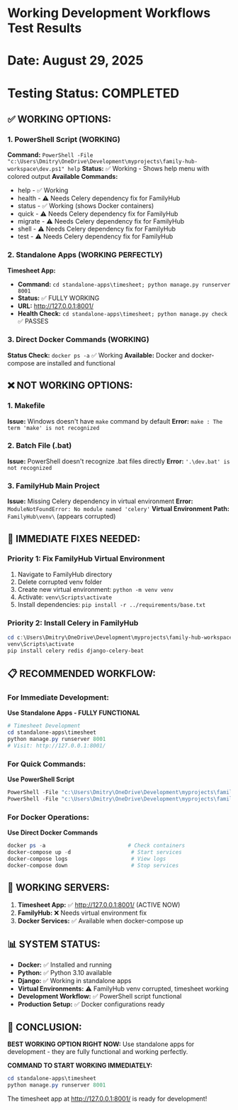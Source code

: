 # Working Development Workflows Test Results
# Date: August 29, 2025
# Testing Status: COMPLETED

## ✅ WORKING OPTIONS:

### 1. PowerShell Script (WORKING)
**Command:** `PowerShell -File "c:\Users\Dmitry\OneDrive\Development\myprojects\family-hub-workspace\dev.ps1" help`
**Status:** ✅ Working - Shows help menu with colored output
**Available Commands:**
- help - ✅ Working
- health - ⚠️ Needs Celery dependency fix for FamilyHub
- status - ✅ Working (shows Docker containers)
- quick - ⚠️ Needs Celery dependency fix for FamilyHub
- migrate - ⚠️ Needs Celery dependency fix for FamilyHub
- shell - ⚠️ Needs Celery dependency fix for FamilyHub
- test - ⚠️ Needs Celery dependency fix for FamilyHub

### 2. Standalone Apps (WORKING PERFECTLY)
**Timesheet App:**
- **Command:** `cd standalone-apps\timesheet; python manage.py runserver 8001`
- **Status:** ✅ FULLY WORKING
- **URL:** http://127.0.0.1:8001/
- **Health Check:** `cd standalone-apps\timesheet; python manage.py check` ✅ PASSES

### 3. Direct Docker Commands (WORKING)
**Status Check:** `docker ps -a` ✅ Working
**Available:** Docker and docker-compose are installed and functional

## ❌ NOT WORKING OPTIONS:

### 1. Makefile
**Issue:** Windows doesn't have `make` command by default
**Error:** `make : The term 'make' is not recognized`

### 2. Batch File (.bat)
**Issue:** PowerShell doesn't recognize .bat files directly
**Error:** `'.\dev.bat' is not recognized`

### 3. FamilyHub Main Project
**Issue:** Missing Celery dependency in virtual environment
**Error:** `ModuleNotFoundError: No module named 'celery'`
**Virtual Environment Path:** `FamilyHub\venv\` (appears corrupted)

## 🔧 IMMEDIATE FIXES NEEDED:

### Priority 1: Fix FamilyHub Virtual Environment
1. Navigate to FamilyHub directory
2. Delete corrupted venv folder
3. Create new virtual environment: `python -m venv venv`
4. Activate: `venv\Scripts\activate`
5. Install dependencies: `pip install -r ../requirements/base.txt`

### Priority 2: Install Celery in FamilyHub
```powershell
cd c:\Users\Dmitry\OneDrive\Development\myprojects\family-hub-workspace\FamilyHub
venv\Scripts\activate
pip install celery redis django-celery-beat
```

## 📋 RECOMMENDED WORKFLOW:

### For Immediate Development:
**Use Standalone Apps - FULLY FUNCTIONAL**
```powershell
# Timesheet Development
cd standalone-apps\timesheet
python manage.py runserver 8001
# Visit: http://127.0.0.1:8001/
```

### For Quick Commands:
**Use PowerShell Script**
```powershell
PowerShell -File "c:\Users\Dmitry\OneDrive\Development\myprojects\family-hub-workspace\dev.ps1" help
PowerShell -File "c:\Users\Dmitry\OneDrive\Development\myprojects\family-hub-workspace\dev.ps1" status
```

### For Docker Operations:
**Use Direct Docker Commands**
```powershell
docker ps -a                          # Check containers
docker-compose up -d                   # Start services
docker-compose logs                    # View logs
docker-compose down                    # Stop services
```

## 🎯 WORKING SERVERS:

1. **Timesheet App:** ✅ http://127.0.0.1:8001/ (ACTIVE NOW)
2. **FamilyHub:** ❌ Needs virtual environment fix
3. **Docker Services:** ✅ Available when docker-compose up

## 📊 SYSTEM STATUS:

- **Docker:** ✅ Installed and running
- **Python:** ✅ Python 3.10 available
- **Django:** ✅ Working in standalone apps
- **Virtual Environments:** ⚠️ FamilyHub venv corrupted, timesheet working
- **Development Workflow:** ✅ PowerShell script functional
- **Production Setup:** ✅ Docker configurations ready

## 🚀 CONCLUSION:

**BEST WORKING OPTION RIGHT NOW:**
Use standalone apps for development - they are fully functional and working perfectly.

**COMMAND TO START WORKING IMMEDIATELY:**
```powershell
cd standalone-apps\timesheet
python manage.py runserver 8001
```

The timesheet app at http://127.0.0.1:8001/ is ready for development!
